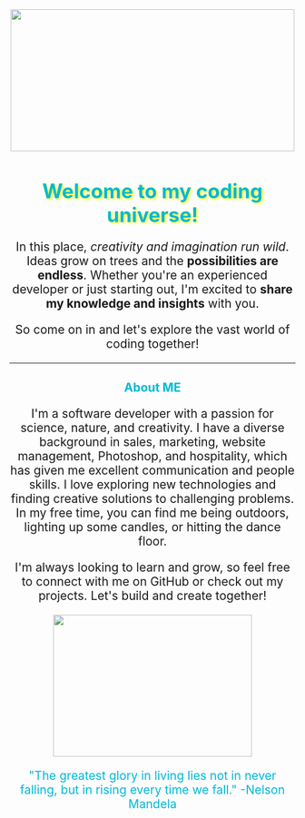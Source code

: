 <div align="center">
  <img src="https://media1.giphy.com/media/ktEONORwLQ9q0/giphy.gif" height="250px" width="500px" />
  <h1 style="color: #00b8d4; font-size: 2.5em; text-shadow: 2px 2px 4px #ffff00;">Welcome to my coding universe!</h1>
</div>
<p style="font-size: 1.5em; text-align: center;">In this place, <em>creativity and imagination run wild</em>. Ideas grow on trees and the <strong>possibilities are endless</strong>. Whether you're an experienced developer or just starting out, I'm excited to <strong>share my knowledge and insights</strong> with you.</p>
<p style="font-size: 1.5em; text-align: center;">So come on in and let's explore the vast world of coding together!</p>
<hr />
<h2 style="color: #00b8d4; text-align: center;">About ME</h2>
<p style="font-size: 1.5em; text-align: center;">I'm a software developer with a passion for science, nature, and creativity. I have a diverse background in sales, marketing, website management, Photoshop, and hospitality, which has given me excellent communication and people skills. I love exploring new technologies and finding creative solutions to challenging problems. In my free time, you can find me being outdoors, lighting up some candles, or hitting the dance floor.</p>
<p style="font-size: 1.5em; text-align: center;">I'm always looking to learn and grow, so feel free to connect with me on GitHub or check out my projects. Let's build and create together!</p>
<div align="center">
  <img src="https://media2.giphy.com/media/QXqf43mbeBbYFTy4jR/giphy.gif" height="250px" width="350px" />
  <br />
  <p style="font-size: 1.5em; text-align: center; color: #00b8d4;">"The greatest glory in living lies not in never falling, but in rising every time we fall." -Nelson Mandela</p>
</div>
